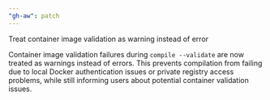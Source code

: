 ```yaml
---
"gh-aw": patch
---
```


Treat container image validation as warning instead of error

Container image validation failures during `compile --validate` are now treated as warnings instead of errors. This prevents compilation from failing due to local Docker authentication issues or private registry access problems, while still informing users about potential container validation issues.
